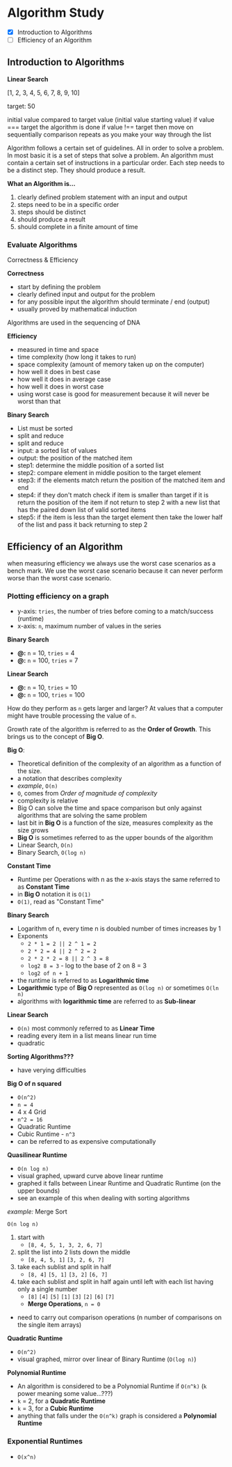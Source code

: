 # Algorithm Study

- [x] Introduction to Algorithms
- [ ] Efficiency of an Algorithm

## Introduction to Algorithms

**Linear Search**

[1, 2, 3, 4, 5, 6, 7, 8, 9, 10]

target: 50

initial value compared to target value (initial value starting value)
if value === target the algorithm is done
if value !== target then move on sequentially
comparison repeats as you make your way through the list

Algorithm follows a certain set of guidelines. All in order to solve a problem. In most basic it is a set of steps that solve a problem. An algorithm must contain a certain set of instructions in a particular order. Each step needs to be a distinct step. They should produce a result.

**What an Algorithm is...**

1. clearly defined problem statement with an input and output
1. steps need to be in a specific order
1. steps should be distinct
1. should produce a result
1. should complete in a finite amount of time

### Evaluate Algorithms

Correctness & Efficiency

**Correctness**

- start by defining the problem
- clearly defined input and output for the problem
- for any possible input the algorithm should terminate / end (output)
- usually proved by mathematical induction

Algorithms are used in the sequencing of DNA

**Efficiency**

- measured in time and space
- time complexity (how long it takes to run)
- space complexity (amount of memory taken up on the computer)
- how well it does in best case
- how well it does in average case
- how well it does in worst case
- using worst case is good for measurement because it will never be worst than that

**Binary Search**

- List must be sorted
- split and reduce
- split and reduce
- input: a sorted list of values
- output: the position of the matched item
- step1: determine the middle position of a sorted list
- step2: compare element in middle position to the target element
- step3: if the elements match return the position of the matched item and end
- step4: if they don't match check if item is smaller than target if it is return the position of the item if not return to step 2 with a new list that has the paired down list of valid sorted items
- step5: if the item is less than the target element then take the lower half of the list and pass it back returning to step 2

## Efficiency of an Algorithm

when measuring efficiency we always use the worst case scenarios as a bench mark. We use the worst case scenario because it can never perform worse than the worst case scenario.

### Plotting efficiency on a graph

- y-axis: `tries`, the number of tries before coming to a match/success (runtime)
- x-axis: `n`, maximum number of values in the series

**Binary Search**

- **@:** `n` = 10, `tries` = 4
- **@:** `n` = 100, `tries` = 7

**Linear Search**

- **@:** `n` = 10, `tries` = 10
- **@:** `n` = 100, `tries` = 100

How do they perform as `n` gets larger and larger? At values that a computer might have trouble processing the value of `n`.

Growth rate of the algorithm is referred to as the **Order of Growth**. This brings us to the concept of **Big O**.

**Big O**:

- Theoretical definition of the complexity of an algorithm as a function of the size.
- a notation that describes complexity
- _example_, `O(n)`
- `O`, comes from _Order of magnitude of complexity_
- complexity is relative
- Big O can solve the time and space comparison but only against algorithms that are solving the same problem
- last bit in **Big O** is a function of the size, measures complexity as the size grows
- **Big O** is sometimes referred to as the upper bounds of the algorithm
- Linear Search, `O(n)`
- Binary Search, `O(log n)`

**Constant Time**

- Runtime per Operations with n as the x-axis stays the same referred to as **Constant Time**
- in **Big O** notation it is `O(1)`
- `O(1)`, read as "Constant Time"

**Binary Search**

- Logarithm of n, every time n is doubled number of times increases by 1
- Exponents
  - `2 * 1 = 2 || 2 ^ 1 = 2`
  - `2 * 2 = 4 || 2 ^ 2 = 2`
  - `2 * 2 * 2 = 8 || 2 ^ 3 = 8`
  - `log2 8 = 3` - log to the base of 2 on 8 = 3
  - `log2 of n + 1`
- the runtime is referred to as **Logarithmic time**
- **Logarithmic** type of **Big O** represented as `O(log n)` or sometimes `O(ln n)`
- algorithms with **logarithmic time** are referred to as **Sub-linear**

**Linear Search**

- `O(n)` most commonly referred to as **Linear Time**
- reading every item in a list means linear run time
- quadratic

**Sorting Algorithms???**

- have verying difficulties

**Big O of n squared**

- `O(n^2)`
- `n = 4`
- 4 x 4 Grid
- `n^2 = 16`
- Quadratic Runtime
- Cubic Runtime - `n^3`
- can be referred to as expensive computationally

**Quasilinear Runtime**

- `O(n log n)`
- visual graphed, upward curve above linear runtime
- graphed it falls between Linear Runtime and Quadratic Runtime (on the upper bounds)
- see an example of this when dealing with sorting algorithms

_example:_
Merge Sort

`O(n log n)`

1. start with
   - `[8, 4, 5, 1, 3, 2, 6, 7]`
1. split the list into 2 lists down the middle
   - `[8, 4, 5, 1]` `[3, 2, 6, 7]`
1. take each sublist and split in half
   - `[8, 4]` `[5, 1]` `[3, 2]` `[6, 7]`
1. take each sublist and split in half again until left with each list having only a single number
   - `[8]` `[4]` `[5]` `[1]` `[3]` `[2]` `[6]` `[7]`
   - **Merge Operations**, `n = 0`

- need to carry out comparison operations (n number of comparisons on the single item arrays)

**Quadratic Runtime**

- `O(n^2)`
- visual graphed, mirror over linear of Binary Runtime (`O(log n)`)

**Polynomial Runtime**

- An algorithm is considered to be a Polynomial Runtime if `O(n^k)` (`k` power meaning some value...???)
- `k` = 2, for a **Quadratic Runtime**
- `k` = 3, for a **Cubic Runtime**
- anything that falls under the `O(n^k)` graph is considered a **Polynomial Runtime**

### Exponential Runtimes

- `O(x^n)`
